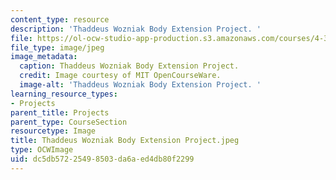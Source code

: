 ```yaml
---
content_type: resource
description: 'Thaddeus Wozniak Body Extension Project. '
file: https://ol-ocw-studio-app-production.s3.amazonaws.com/courses/4-301-introduction-to-the-visual-arts-spring-2007/dc5db57225498503da6aed4db80f2299_ThaddeusWozniakBodyExtensionProject.jpeg
file_type: image/jpeg
image_metadata:
  caption: Thaddeus Wozniak Body Extension Project.
  credit: Image courtesy of MIT OpenCourseWare.
  image-alt: 'Thaddeus Wozniak Body Extension Project. '
learning_resource_types:
- Projects
parent_title: Projects
parent_type: CourseSection
resourcetype: Image
title: Thaddeus Wozniak Body Extension Project.jpeg
type: OCWImage
uid: dc5db572-2549-8503-da6a-ed4db80f2299
---
```

